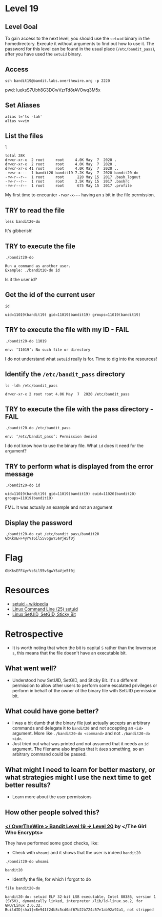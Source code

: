 # Level 19

## Level Goal
To gain access to the next level, you should use the `setuid` binary in the
homedirectory. Execute it without arguments to find out how to use it. The
password for this level can be found in the usual place (`/etc/bandit_pass`),
after you have used the `setuid` binary.

## Access
```
ssh bandit19@bandit.labs.overthewire.org -p 2220
```
pwd: IueksS7Ubh8G3DCwVzrTd8rAVOwq3M5x

## Set Aliases
```
alias l='ls -lah'
alias v=vim
```

## List the files
```
l

total 28K
drwxr-xr-x  2 root     root     4.0K May  7  2020 .
drwxr-xr-x  2 root     root     4.0K May  7  2020 .
drwxr-xr-x 41 root     root     4.0K May  7  2020 ..
-rwsr-x---  1 bandit20 bandit19 7.2K May  7  2020 bandit20-do
-rw-r--r--  1 root     root      220 May 15  2017 .bash_logout
-rw-r--r--  1 root     root     3.5K May 15  2017 .bashrc
-rw-r--r--  1 root     root      675 May 15  2017 .profile
```
My first time to encounter `-rwsr-x---` having an `s` bit in the file permission.

## TRY to read the file
```
less bandit20-do
```
It's gibberish!

## TRY to execute the file
```
./bandit20-do

Run a command as another user.
Example: ./bandit20-do id
```
Is it the user id?

## Get the id of the current user
```
id

uid=11019(bandit19) gid=11019(bandit19) groups=11019(bandit19)
```

## TRY to execute the file with my ID - FAIL
```
./bandit20-do 11019

env: ‘11019’: No such file or directory
```
I do not understand what `setuid` really is for. Time to dig into the resources!

## Identify the `/etc/bandit_pass` directory
```
ls -ldh /etc/bandit_pass

drwxr-xr-x 2 root root 4.0K May  7  2020 /etc/bandit_pass
```

## TRY to execute the file with the pass directory - FAIL
```
./bandit20-do /etc/bandit_pass

env: ‘/etc/bandit_pass’: Permission denied
```
I do not know how to use the binary file. What `id` does it need for the argument?

## TRY to perform what is displayed from the error message
```
./bandit20-do id

uid=11019(bandit19) gid=11019(bandit19) euid=11020(bandit20) groups=11019(bandit19)
```
FML. It was actually an example and not an argument

## Display the password
```
./bandit20-do cat /etc/bandit_pass/bandit20
GbKksEFF4yrVs6il55v6gwY5aVje5f0j
```

# Flag
```
GbKksEFF4yrVs6il55v6gwY5aVje5f0j
```

# Resources
* [setuid - wikipedia](https://en.wikipedia.org/wiki/Setuid)
* [Linux Command Line (25) setuid](https://youtu.be/V8gexCVHcN0)
* [Linux SetUID, SetGID, Sticky Bit](https://youtu.be/2gHp_CgUets)

# Retrospective
* It is worth noting that when the bit is capital `S` rather than the lowercase `s`, this means that the file doesn't have an executable bit.

## What went well?
* Understood how SetUID, SetGID, and Sticky Bit. It's a different permission to allow other users to perform some escalated privileges or perform in behalf of the owner of the binary file with SetUID permission bit.

## What could have gone better?
* I was a bit dumb that the binary file just actually accepts an arbitrary commands and delegate it to `bandit20` and not accepting an `<id>` argument. More like `./bandit20-do <command>` and not `./bandit20-do <id>`.
* Just tried out what was printed and not assumed that it needs an `id` argument. The filename also implies that it `do`es something, so an arbitrary command could be passed.

## What might I need to learn for better mastery, or what strategies might I use the next time to get better results?
* Learn more about the user permissions

## How other people solved this?

### [</ OverTheWire > Bandit Level 19 → Level 20](https://medium.com/@theGirlWhoEncrypts/overthewire-bandit-level-19-level-20-d6b15b5d803) by </The Girl Who Encrypts>
They have performed some good checks, like:
* Check with `whoami` and it shows that the user is indeed `bandit20`
``` 
./bandit20-do whoami

bandit20
```
* Identify the file, for which I forgot to do
```
file bandit20-do

bandit20-do: setuid ELF 32-bit LSB executable, Intel 80386, version 1 (SYSV), dynamically linked, interpreter /lib/ld-linux.so.2, for GNU/Linux 2.6.32, BuildID[sha1]=8e941f24b8c5cd0af67b22b724c57e1ab92a92a1, not stripped
```

